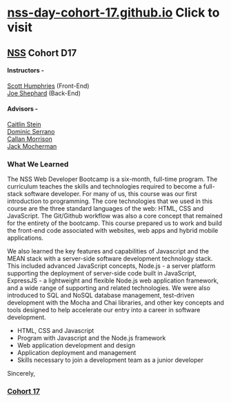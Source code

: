 # [nss-day-cohort-17.github.io](https://nss-day-cohort-17.github.io/) Click to visit

## [NSS](http://nashvillesoftwareschool.com/) Cohort D17 
#### Instructors -  
[Scott Humphries](https://github.com/sscotth) (Front-End)  
[Joe Shephard](https://github.com/JoeShep) (Back-End)  


#### Advisors -  
[Caitlin Stein](https://github.com/C-Stein)  
[Dominic Serrano](https://github.com/DominicSerranoC14)  
[Callan Morrison](https://github.com/morecallan)  
[Jack Mocherman](https://github.com/jackmoch)  

### What We Learned
The NSS Web Developer Bootcamp is a six-month, full-time program. The curriculum teaches the skills and technologies required to become a full-stack software developer. For many of us, this course was our first introduction to programming. The core technologies that we used in this course are the three standard languages of the web: HTML, CSS and JavaScript. The Git/Github workflow was also a core concept that remained for the entirety of the bootcamp.  This course prepared us to work and build the front-end code associated with websites, web apps and hybrid mobile applications.

We also learned the key features and capabilities of Javascript and the MEAN stack with a server-side software development technology stack. This included advanced JavaScript concepts, Node.js - a server platform supporting the deployment of server-side code built in JavaScript, ExpressJS - a lightweight and flexible Node.js web application framework, and a wide range of supporting and related technologies. We were also introduced to SQL and NoSQL database management, test-driven development with the Mocha and Chai libraries, and other key concepts and tools designed to help accelerate our entry into a career in software development.

- HTML, CSS and Javascript
- Program with Javascript and the Node.js framework
- Web application development and design
- Application deployment and management
- Skills necessary to join a development team as a junior developer

Sincerely,

### [Cohort 17](https://github.com/orgs/nss-day-cohort-17)
